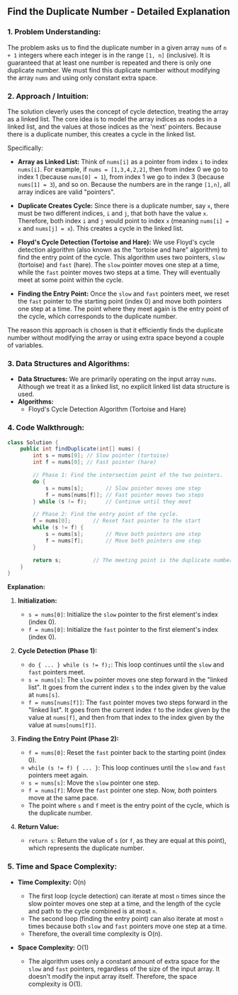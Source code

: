 ## Find the Duplicate Number - Detailed Explanation

### 1. Problem Understanding:

The problem asks us to find the duplicate number in a given array `nums` of `n + 1` integers where each integer is in the range `[1, n]` (inclusive). It is guaranteed that at least one number is repeated and there is only one duplicate number. We must find this duplicate number without modifying the array `nums` and using only constant extra space.

### 2. Approach / Intuition:

The solution cleverly uses the concept of cycle detection, treating the array as a linked list. The core idea is to model the array indices as nodes in a linked list, and the values at those indices as the 'next' pointers.  Because there is a duplicate number, this creates a cycle in the linked list.

Specifically:

*   **Array as Linked List:**  Think of `nums[i]` as a pointer from index `i` to index `nums[i]`. For example, if `nums = [1,3,4,2,2]`, then from index 0 we go to index 1 (because `nums[0] = 1`), from index 1 we go to index 3 (because `nums[1] = 3`), and so on.  Because the numbers are in the range `[1,n]`, all array indices are valid "pointers".

*   **Duplicate Creates Cycle:** Since there is a duplicate number, say `x`, there must be two different indices, `i` and `j`, that both have the value `x`. Therefore, both index `i` and `j` would point to index `x` (meaning `nums[i] = x` and `nums[j] = x`). This creates a cycle in the linked list.

*   **Floyd's Cycle Detection (Tortoise and Hare):** We use Floyd's cycle detection algorithm (also known as the "tortoise and hare" algorithm) to find the entry point of the cycle. This algorithm uses two pointers, `slow` (tortoise) and `fast` (hare). The `slow` pointer moves one step at a time, while the `fast` pointer moves two steps at a time. They will eventually meet at some point within the cycle.

*   **Finding the Entry Point:** Once the `slow` and `fast` pointers meet, we reset the `fast` pointer to the starting point (index 0) and move both pointers one step at a time. The point where they meet again is the entry point of the cycle, which corresponds to the duplicate number.

The reason this approach is chosen is that it efficiently finds the duplicate number without modifying the array or using extra space beyond a couple of variables.

### 3. Data Structures and Algorithms:

*   **Data Structures:**  We are primarily operating on the input array `nums`. Although we treat it as a linked list, no explicit linked list data structure is used.
*   **Algorithms:**
    *   Floyd's Cycle Detection Algorithm (Tortoise and Hare)

### 4. Code Walkthrough:

```java
class Solution {
    public int findDuplicate(int[] nums) {
        int s = nums[0]; // Slow pointer (tortoise)
        int f = nums[0]; // Fast pointer (hare)

        // Phase 1: Find the intersection point of the two pointers.
        do {
            s = nums[s];       // Slow pointer moves one step
            f = nums[nums[f]]; // Fast pointer moves two steps
        } while (s != f);      // Continue until they meet

        // Phase 2: Find the entry point of the cycle.
        f = nums[0];       // Reset fast pointer to the start
        while (s != f) {
            s = nums[s];       // Move both pointers one step
            f = nums[f];       // Move both pointers one step
        }

        return s;          // The meeting point is the duplicate number
    }
}
```

**Explanation:**

1.  **Initialization:**
    *   `s = nums[0]`: Initialize the `slow` pointer to the first element's index (index 0).
    *   `f = nums[0]`: Initialize the `fast` pointer to the first element's index (index 0).

2.  **Cycle Detection (Phase 1):**
    *   `do { ... } while (s != f);`: This loop continues until the `slow` and `fast` pointers meet.
    *   `s = nums[s]`:  The `slow` pointer moves one step forward in the "linked list".  It goes from the current index `s` to the index given by the value at `nums[s]`.
    *   `f = nums[nums[f]]`: The `fast` pointer moves two steps forward in the "linked list". It goes from the current index `f` to the index given by the value at `nums[f]`, and then from that index to the index given by the value at `nums[nums[f]]`.

3.  **Finding the Entry Point (Phase 2):**
    *   `f = nums[0]`:  Reset the `fast` pointer back to the starting point (index 0).
    *   `while (s != f) { ... }`: This loop continues until the `slow` and `fast` pointers meet again.
    *   `s = nums[s]`: Move the `slow` pointer one step.
    *   `f = nums[f]`: Move the `fast` pointer one step.  Now, *both* pointers move at the same pace.
    *   The point where `s` and `f` meet is the entry point of the cycle, which is the duplicate number.

4.  **Return Value:**
    *   `return s`:  Return the value of `s` (or `f`, as they are equal at this point), which represents the duplicate number.

### 5. Time and Space Complexity:

*   **Time Complexity:** O(n)
    *   The first loop (cycle detection) can iterate at most `n` times since the slow pointer moves one step at a time, and the length of the cycle and path to the cycle combined is at most `n`.
    *   The second loop (finding the entry point) can also iterate at most `n` times because both `slow` and `fast` pointers move one step at a time.
    *   Therefore, the overall time complexity is O(n).

*   **Space Complexity:** O(1)
    *   The algorithm uses only a constant amount of extra space for the `slow` and `fast` pointers, regardless of the size of the input array. It doesn't modify the input array itself. Therefore, the space complexity is O(1).
